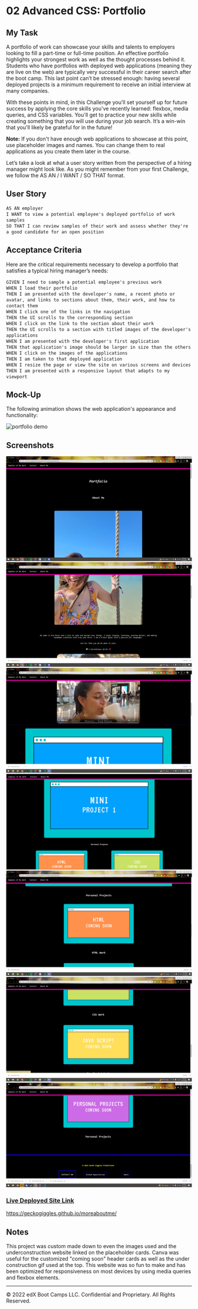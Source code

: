 # 02 Advanced CSS: Portfolio

## My Task

A portfolio of work can showcase your skills and talents to employers looking to fill a part-time or full-time position. An effective portfolio highlights your strongest work as well as the thought processes behind it. Students who have portfolios with deployed web applications (meaning they are live on the web) are typically very successful in their career search after the boot camp. This last point can’t be stressed enough: having several deployed projects is a minimum requirement to receive an initial interview at many companies. 

With these points in mind, in this Challenge you’ll set yourself up for future success by applying the core skills you've recently learned: flexbox, media queries, and CSS variables. You'll get to practice your new skills while creating something that you will use during your job search. It’s a win-win that you'll likely be grateful for in the future!

**Note:** If you don't have enough web applications to showcase at this point, use placeholder images and names. You can change them to real applications as you create them later in the course.

Let’s take a look at what a user story written from the perspective of a hiring manager might look like. As you might remember from your first Challenge, we follow the AS AN / I WANT / SO THAT format. 


## User Story

```
AS AN employer
I WANT to view a potential employee's deployed portfolio of work samples
SO THAT I can review samples of their work and assess whether they're a good candidate for an open position
```


## Acceptance Criteria

Here are the critical requirements necessary to develop a portfolio that satisfies a typical hiring manager’s needs:

```
GIVEN I need to sample a potential employee's previous work
WHEN I load their portfolio
THEN I am presented with the developer's name, a recent photo or avatar, and links to sections about them, their work, and how to contact them
WHEN I click one of the links in the navigation
THEN the UI scrolls to the corresponding section
WHEN I click on the link to the section about their work
THEN the UI scrolls to a section with titled images of the developer's applications
WHEN I am presented with the developer's first application
THEN that application's image should be larger in size than the others
WHEN I click on the images of the applications
THEN I am taken to that deployed application
WHEN I resize the page or view the site on various screens and devices
THEN I am presented with a responsive layout that adapts to my viewport
```


## Mock-Up

The following animation shows the web application's appearance and functionality:

![portfolio demo](./Assets/02-advanced-css-homework-demo.gif)

## Screenshots

![screenshot 1](./Assets/screenshot1.png)
![screenshot 2](./Assets/screenshot2.png)
![screenshot3](Assets/screenshot3.png)
![screenshot 3 2nd View](./Assets/screenshot3dv.png)
![screenshot 4](./Assets/screenshot4.png)
![screenshot 5](./Assets/screenshot5.png)
![screenshot 6](./Assets/screenshot6.png)


### [Live Deployed Site Link](https://geckogiggles.github.io/moreaboutme/)
https://geckogiggles.github.io/moreaboutme/

## Notes

This project was custom made down to even the images used and the underconstruction website linked on the placeholder cards. Canva was useful for the customized "coming soon" header cards as well as the under construction gif used at the top. This website was so fun to make and has been optimized for responsiveness on most devices by using media queries and flexbox elements. 

- - -
© 2022 edX Boot Camps LLC. Confidential and Proprietary. All Rights Reserved.